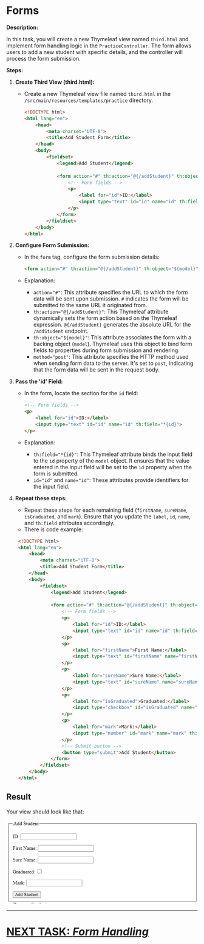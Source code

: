 # Forms

**Description:**

In this task, you will create a new Thymeleaf view named `third.html` and implement form handling logic in the `PracticeController`. The form allows users to add a new student with specific details, and the controller will process the form submission.

**Steps:**

1. **Create Third View (third.html):**

    - Create a new Thymeleaf view file named `third.html` in the `/src/main/resources/templates/practice` directory.

      ```html
      <!DOCTYPE html>
      <html lang="en">
          <head>
              <meta charset="UTF-8">
              <title>Add Student Form</title>
          </head>
          <body>
              <fieldset>
                  <legend>Add Student</legend>
      
                  <form action="#" th:action="@{/addStudent}" th:object="${model}" method="post">
                      <!-- Form fields -->
                      <p>
                          <label for="id">ID:</label>
                          <input type="text" id="id" name="id" th:field="*{id}">
                      </p>
                  </form>
              </fieldset>
          </body>
      </html>
      ```

2. **Configure Form Submission:**

    - In the `form` tag, configure the form submission details:

      ```html
      <form action="#" th:action="@{/addStudent}" th:object="${model}" method="post">
      ```

    - Explanation:
        - `action="#"`: This attribute specifies the URL to which the form data will be sent upon submission. `#` indicates the form will be submitted to the same URL it originated from.
        - `th:action="@{/addStudent}"`: This Thymeleaf attribute dynamically sets the form action based on the Thymeleaf expression. `@{/addStudent}` generates the absolute URL for the `/addStudent` endpoint.
        - `th:object="${model}"`: This attribute associates the form with a backing object (`model`). Thymeleaf uses this object to bind form fields to properties during form submission and rendering.
        - `method="post"`: This attribute specifies the HTTP method used when sending form data to the server. It's set to `post`, indicating that the form data will be sent in the request body.

3. **Pass the 'id' Field:**

    - In the form, locate the section for the `id` field:

      ```html
      <!-- Form fields -->
      <p>
          <label for="id">ID:</label>
          <input type="text" id="id" name="id" th:field="*{id}">
      </p>
      ```

    - Explanation:
        - `th:field="*{id}"`: This Thymeleaf attribute binds the input field to the `id` property of the `model` object. It ensures that the value entered in the input field will be set to the `id` property when the form is submitted.
        - `id="id"` and `name="id"`: These attributes provide identifiers for the input field.

4. **Repeat these steps:**

    - Repeat these steps for each remaining field (`firstName`, `sureName`, `isGraduated`, and `mark`). Ensure that you update the `label`, `id`, `name`, and `th:field` attributes accordingly.
    - There is code example:
    ```html
     <!DOCTYPE html>
     <html lang="en">
         <head>
             <meta charset="UTF-8">
             <title>Add Student Form</title>
         </head>
         <body>
             <fieldset>
                 <legend>Add Student</legend>
     
                 <form action="#" th:action="@{/addStudent}" th:object="${model}" method="post">
                     <!-- Form fields -->
                     <p>
                         <label for="id">ID:</label>
                         <input type="text" id="id" name="id" th:field="*{id}">
                     </p>
                     <p>
                         <label for="firstName">First Name:</label>
                         <input type="text" id="firstName" name="firstName" th:field="*{firstName}">
                     </p>
                     <p>
                         <label for="sureName">Sure Name:</label>
                         <input type="text" id="sureName" name="sureName" th:field="*{sureName}">
                     </p>
                     <p>
                         <label for="isGraduated">Graduated:</label>
                         <input type="checkbox" id="isGraduated" name="isGraduated" th:checked="*{isGraduated}">
                     </p>
                     <p>
                         <label for="mark">Mark:</label>
                         <input type="number" id="mark" name="mark" th:field="*{mark}">
                     </p>
                     <!-- Submit button -->
                     <button type="submit">Add Student</button>
                 </form>
             </fieldset>
         </body>
     </html>
     ```

## Result
Your view should look like that:

![third-view.png](../../../srcs/thymeleaf/third-view.png)

---

# [NEXT TASK: *Form Handling*](form-handling.md)